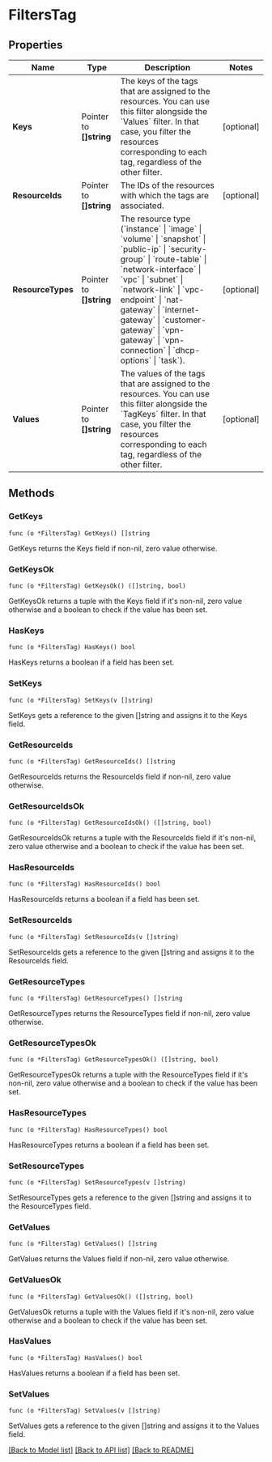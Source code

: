 # FiltersTag

## Properties

Name | Type | Description | Notes
------------ | ------------- | ------------- | -------------
**Keys** | Pointer to **[]string** | The keys of the tags that are assigned to the resources. You can use this filter alongside the &#x60;Values&#x60; filter. In that case, you filter the resources corresponding to each tag, regardless of the other filter. | [optional] 
**ResourceIds** | Pointer to **[]string** | The IDs of the resources with which the tags are associated. | [optional] 
**ResourceTypes** | Pointer to **[]string** | The resource type (&#x60;instance&#x60; \\| &#x60;image&#x60; \\| &#x60;volume&#x60; \\| &#x60;snapshot&#x60; \\| &#x60;public-ip&#x60; \\| &#x60;security-group&#x60; \\| &#x60;route-table&#x60; \\| &#x60;network-interface&#x60; \\| &#x60;vpc&#x60; \\| &#x60;subnet&#x60; \\| &#x60;network-link&#x60; \\| &#x60;vpc-endpoint&#x60; \\| &#x60;nat-gateway&#x60; \\| &#x60;internet-gateway&#x60; \\| &#x60;customer-gateway&#x60; \\| &#x60;vpn-gateway&#x60; \\| &#x60;vpn-connection&#x60; \\| &#x60;dhcp-options&#x60; \\| &#x60;task&#x60;). | [optional] 
**Values** | Pointer to **[]string** | The values of the tags that are assigned to the resources. You can use this filter alongside the &#x60;TagKeys&#x60; filter. In that case, you filter the resources corresponding to each tag, regardless of the other filter. | [optional] 

## Methods

### GetKeys

`func (o *FiltersTag) GetKeys() []string`

GetKeys returns the Keys field if non-nil, zero value otherwise.

### GetKeysOk

`func (o *FiltersTag) GetKeysOk() ([]string, bool)`

GetKeysOk returns a tuple with the Keys field if it's non-nil, zero value otherwise
and a boolean to check if the value has been set.

### HasKeys

`func (o *FiltersTag) HasKeys() bool`

HasKeys returns a boolean if a field has been set.

### SetKeys

`func (o *FiltersTag) SetKeys(v []string)`

SetKeys gets a reference to the given []string and assigns it to the Keys field.

### GetResourceIds

`func (o *FiltersTag) GetResourceIds() []string`

GetResourceIds returns the ResourceIds field if non-nil, zero value otherwise.

### GetResourceIdsOk

`func (o *FiltersTag) GetResourceIdsOk() ([]string, bool)`

GetResourceIdsOk returns a tuple with the ResourceIds field if it's non-nil, zero value otherwise
and a boolean to check if the value has been set.

### HasResourceIds

`func (o *FiltersTag) HasResourceIds() bool`

HasResourceIds returns a boolean if a field has been set.

### SetResourceIds

`func (o *FiltersTag) SetResourceIds(v []string)`

SetResourceIds gets a reference to the given []string and assigns it to the ResourceIds field.

### GetResourceTypes

`func (o *FiltersTag) GetResourceTypes() []string`

GetResourceTypes returns the ResourceTypes field if non-nil, zero value otherwise.

### GetResourceTypesOk

`func (o *FiltersTag) GetResourceTypesOk() ([]string, bool)`

GetResourceTypesOk returns a tuple with the ResourceTypes field if it's non-nil, zero value otherwise
and a boolean to check if the value has been set.

### HasResourceTypes

`func (o *FiltersTag) HasResourceTypes() bool`

HasResourceTypes returns a boolean if a field has been set.

### SetResourceTypes

`func (o *FiltersTag) SetResourceTypes(v []string)`

SetResourceTypes gets a reference to the given []string and assigns it to the ResourceTypes field.

### GetValues

`func (o *FiltersTag) GetValues() []string`

GetValues returns the Values field if non-nil, zero value otherwise.

### GetValuesOk

`func (o *FiltersTag) GetValuesOk() ([]string, bool)`

GetValuesOk returns a tuple with the Values field if it's non-nil, zero value otherwise
and a boolean to check if the value has been set.

### HasValues

`func (o *FiltersTag) HasValues() bool`

HasValues returns a boolean if a field has been set.

### SetValues

`func (o *FiltersTag) SetValues(v []string)`

SetValues gets a reference to the given []string and assigns it to the Values field.


[[Back to Model list]](../README.md#documentation-for-models) [[Back to API list]](../README.md#documentation-for-api-endpoints) [[Back to README]](../README.md)



